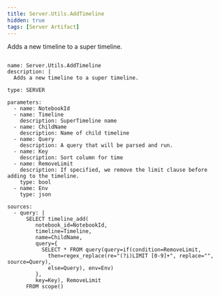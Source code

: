 ```yaml
---
title: Server.Utils.AddTimeline
hidden: true
tags: [Server Artifact]
---
```


Adds a new timeline to a super timeline.


<pre><code class="language-yaml">
name: Server.Utils.AddTimeline
description: |
  Adds a new timeline to a super timeline.

type: SERVER

parameters:
  - name: NotebookId
  - name: Timeline
    description: SuperTimeline name
  - name: ChildName
    description: Name of child timeline
  - name: Query
    description: A query that will be parsed and run.
  - name: Key
    description: Sort column for time
  - name: RemoveLimit
    description: If specified, we remove the limit clause before adding to the timeline.
    type: bool
  - name: Env
    type: json

sources:
  - query: |
      SELECT timeline_add(
         notebook_id=NotebookId,
         timeline=Timeline,
         name=ChildName,
         query={
           SELECT * FROM query(query=if(condition=RemoveLimit,
             then=regex_replace(re=&quot;(?i)LIMIT [0-9]+&quot;, replace=&quot;&quot;, source=Query),
             else=Query), env=Env)
         },
         key=Key), RemoveLimit
      FROM scope()

</code></pre>

